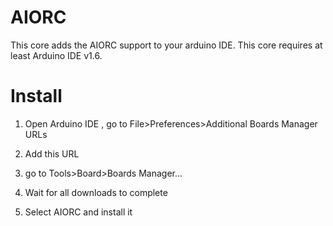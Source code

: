 # AIORC

This core adds the AIORC support to your arduino IDE. This core requires at least Arduino IDE v1.6.

# Install

1.  Open Arduino IDE , go to File>Preferences>Additional Boards Manager URLs

2. Add this URL

3. go to Tools>Board>Boards Manager...

4. Wait for all downloads to complete

5. Select AIORC and install it
